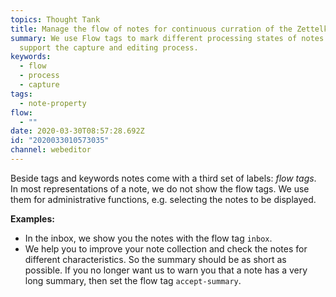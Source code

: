 ```yaml
---
topics: Thought Tank
title: Manage the flow of notes for continuous curration of the Zettelkasten
summary: We use Flow tags to mark different processing states of notes and
  support the capture and editing process.
keywords:
  - flow
  - process
  - capture
tags:
  - note-property
flow:
  - ""
date: 2020-03-30T08:57:28.692Z
id: "2020033010573035"
channel: webeditor
---
```

Beside tags and keywords notes come with a third set of labels: *flow tags*. In most representations of a note, we do not show the flow tags. We use them for administrative functions, e.g. selecting the notes to be displayed.

**Examples:**

* In the inbox, we show you the notes with the flow tag `inbox`.
* We help you to improve your note collection and check the notes for different characteristics. So the summary should be as short as possible. If you no longer want us to warn you that a note has a very long summary, then set the flow tag `accept-summary`.